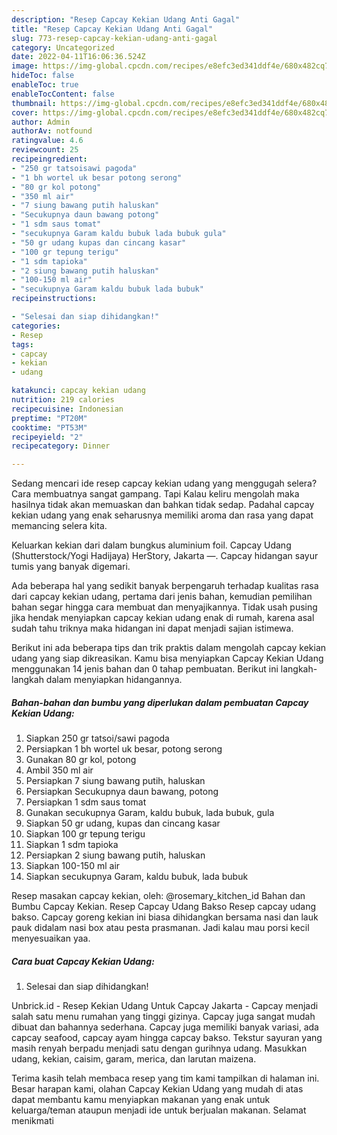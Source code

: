 ```yaml
---
description: "Resep Capcay Kekian Udang Anti Gagal"
title: "Resep Capcay Kekian Udang Anti Gagal"
slug: 773-resep-capcay-kekian-udang-anti-gagal
category: Uncategorized
date: 2022-04-11T16:06:36.524Z
image: https://img-global.cpcdn.com/recipes/e8efc3ed341ddf4e/680x482cq70/capcay-kekian-udang-foto-resep-utama.jpg
hideToc: false
enableToc: true
enableTocContent: false
thumbnail: https://img-global.cpcdn.com/recipes/e8efc3ed341ddf4e/680x482cq70/capcay-kekian-udang-foto-resep-utama.jpg
cover: https://img-global.cpcdn.com/recipes/e8efc3ed341ddf4e/680x482cq70/capcay-kekian-udang-foto-resep-utama.jpg
author: Admin
authorAv: notfound
ratingvalue: 4.6
reviewcount: 25
recipeingredient:
- "250 gr tatsoisawi pagoda"
- "1 bh wortel uk besar potong serong"
- "80 gr kol potong"
- "350 ml air"
- "7 siung bawang putih haluskan"
- "Secukupnya daun bawang potong"
- "1 sdm saus tomat"
- "secukupnya Garam kaldu bubuk lada bubuk gula"
- "50 gr udang kupas dan cincang kasar"
- "100 gr tepung terigu"
- "1 sdm tapioka"
- "2 siung bawang putih haluskan"
- "100-150 ml air"
- "secukupnya Garam kaldu bubuk lada bubuk"
recipeinstructions:

- "Selesai dan siap dihidangkan!"
categories:
- Resep
tags:
- capcay
- kekian
- udang

katakunci: capcay kekian udang 
nutrition: 219 calories
recipecuisine: Indonesian
preptime: "PT20M"
cooktime: "PT53M"
recipeyield: "2"
recipecategory: Dinner

---
```



Sedang mencari ide resep capcay kekian udang yang menggugah selera? Cara membuatnya sangat gampang. Tapi Kalau keliru mengolah maka hasilnya tidak akan memuaskan dan bahkan tidak sedap. Padahal capcay kekian udang yang enak seharusnya memiliki aroma dan rasa yang dapat memancing selera kita.


Keluarkan kekian dari dalam bungkus aluminium foil. Capcay Udang (Shutterstock/Yogi Hadijaya) HerStory, Jakarta —. Capcay hidangan sayur tumis yang banyak digemari.

Ada beberapa hal yang sedikit banyak berpengaruh terhadap kualitas rasa dari capcay kekian udang, pertama dari jenis bahan, kemudian pemilihan bahan segar hingga cara membuat dan menyajikannya. Tidak usah pusing jika hendak menyiapkan capcay kekian udang enak di rumah, karena asal sudah tahu triknya maka hidangan ini dapat menjadi sajian istimewa.


Berikut ini ada beberapa tips dan trik praktis dalam mengolah capcay kekian udang yang siap dikreasikan. Kamu bisa menyiapkan Capcay Kekian Udang menggunakan 14 jenis bahan dan 0 tahap pembuatan. Berikut ini langkah-langkah dalam menyiapkan hidangannya.

<!--inarticleads1-->

##### Bahan-bahan dan bumbu yang diperlukan dalam pembuatan Capcay Kekian Udang:

1. Siapkan 250 gr tatsoi/sawi pagoda
1. Persiapkan 1 bh wortel uk besar, potong serong
1. Gunakan 80 gr kol, potong
1. Ambil 350 ml air
1. Persiapkan 7 siung bawang putih, haluskan
1. Persiapkan Secukupnya daun bawang, potong
1. Persiapkan 1 sdm saus tomat
1. Gunakan secukupnya Garam, kaldu bubuk, lada bubuk, gula
1. Siapkan 50 gr udang, kupas dan cincang kasar
1. Siapkan 100 gr tepung terigu
1. Siapkan 1 sdm tapioka
1. Persiapkan 2 siung bawang putih, haluskan
1. Siapkan 100-150 ml air
1. Siapkan secukupnya Garam, kaldu bubuk, lada bubuk


Resep masakan capcay kekian, oleh: @rosemary_kitchen_id Bahan dan Bumbu Capcay Kekian. Resep Capcay Udang Bakso Resep capcay udang bakso. Capcay goreng kekian ini biasa dihidangkan bersama nasi dan lauk pauk didalam nasi box atau pesta prasmanan. Jadi kalau mau porsi kecil menyesuaikan yaa. 

<!--inarticleads2-->

##### Cara buat Capcay Kekian Udang:


1. Selesai dan siap dihidangkan!

Unbrick.id - Resep Kekian Udang Untuk Capcay Jakarta - Capcay menjadi salah satu menu rumahan yang tinggi gizinya. Capcay juga sangat mudah dibuat dan bahannya sederhana. Capcay juga memiliki banyak variasi, ada capcay seafood, capcay ayam hingga capcay bakso. Tekstur sayuran yang masih renyah berpadu menjadi satu dengan gurihnya udang. Masukkan udang, kekian, caisim, garam, merica, dan larutan maizena. 

Terima kasih telah membaca resep yang tim kami tampilkan di halaman ini. Besar harapan kami, olahan Capcay Kekian Udang yang mudah di atas dapat membantu kamu menyiapkan makanan yang enak untuk keluarga/teman ataupun menjadi ide untuk berjualan makanan. Selamat menikmati
